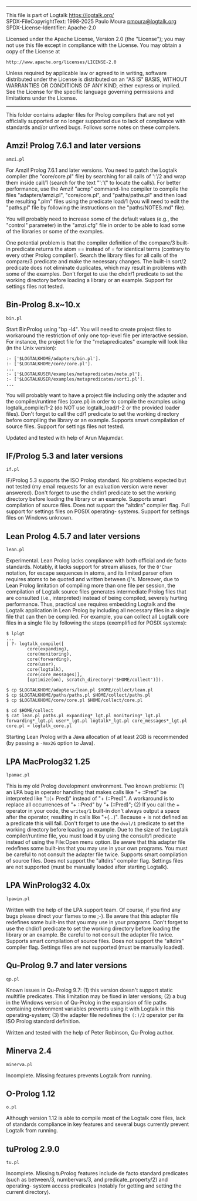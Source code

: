 ________________________________________________________________________

This file is part of Logtalk <https://logtalk.org/>  
SPDX-FileCopyrightText: 1998-2025 Paulo Moura <pmoura@logtalk.org>  
SPDX-License-Identifier: Apache-2.0

Licensed under the Apache License, Version 2.0 (the "License");
you may not use this file except in compliance with the License.
You may obtain a copy of the License at

    http://www.apache.org/licenses/LICENSE-2.0

Unless required by applicable law or agreed to in writing, software
distributed under the License is distributed on an "AS IS" BASIS,
WITHOUT WARRANTIES OR CONDITIONS OF ANY KIND, either express or implied.
See the License for the specific language governing permissions and
limitations under the License.
________________________________________________________________________


This folder contains adapter files for Prolog compilers that are not yet
officially supported or no longer supported due to lack of compliance
with standards and/or unfixed bugs. Follows some notes on these compilers.


Amzi! Prolog 7.6.1 and later versions
-------------------------------------

	amzi.pl

For Amzi! Prolog 7.6.1 and later versions. You need to patch the Logtalk
compiler (the "core/core.pl" file) by searching for all calls of
':'/2 and wrap them inside call/1 (search for the text "':'(" to locate
the calls). For better performance, use the Amzi! "acmp" command-line
compiler to compile the files "adapters/amzi.pl", "core/core.pl",
and "paths/paths.pl" and then load the resulting ".plm" files
using the predicate load/1 (you will need to edit the "paths.pl" file
by following the instructions on the "paths/NOTES.md" file).

You will probably need to increase some of the default values (e.g., the
"control" parameter) in the "amzi.cfg" file in order to be able to load
some of the libraries or some of the examples.

One potential problem is that the compiler definition of the compare/3
built-in predicate returns the atom == instead of = for identical terms
(contrary to every other Prolog compiler!). Search the library files for
all calls of the compare/3 predicate and make the necessary changes.
The built-in sort/2 predicate does not eliminate duplicates, which may
result in problems with some of the examples. Don't forget to use the
chdir/1 predicate to set the working directory before loading a library
or an example. Support for settings files not tested.


Bin-Prolog 8.x~10.x
-------------------

	bin.pl

Start BinProlog using "bp -l4". You will need to create project files to
workaround the restriction of only one top-level file per interactive
session. For instance, the project file for the "metapredicates" example
will look like (in the Unix version):

	:- ['$LOGTALKHOME/adapters/bin.pl'].
	:- ['$LOGTALKHOME/core/core.pl'].
	...
	:- ['$LOGTALKUSER/examples/metapredicates/meta.pl'].
	:- ['$LOGTALKUSER/examples/metapredicates/sort1.pl'].
	...

You will probably want to have a project file including only the adapter
and the compiler/runtime files (core.pl) in order to compile the
examples using logtalk_compile/1-2 (do NOT use logtalk_load/1-2 or the
provided loader files). Don't forget to call the cd/1 predicate to set
the working directory before compiling the library or an example.
Supports smart compilation of source files. Support for settings files
not tested.

Updated and tested with help of Arun Majumdar.


IF/Prolog 5.3 and later versions
--------------------------------

	if.pl

IF/Prolog 5.3 supports the ISO Prolog standard. No problems expected
but not tested (my email requests for an evaluation version were never
answered). Don't forget to use the chdir/1 predicate to set the
working directory before loading the library or an example. Supports
smart compilation of source files. Does not support the "altdirs"
compiler flag. Full support for settings files on POSIX operating-
systems. Support for settings files on Windows unknown.


Lean Prolog 4.5.7 and later versions
------------------------------------

	lean.pl

Experimental. Lean Prolog lacks compliance with both official and de facto
standards. Notably, it lacks support for stream aliases, for the `0'Char`
notation, for escape sequences in atoms, and its limited parser often
requires atoms to be quoted and written between ()'s. Moreover, due to
Lean Prolog limitation of compiling more than one file per session, the
compilation of Logtalk source files generates intermediate Prolog files
that are consulted (i.e., interpreted) instead of being compiled, severely
hurting performance. Thus, practical use requires embedding Logtalk and the
Logtalk application in Lean Prolog by including all necessary files in a
single file that can then be compiled. For example, you can collect all
Logtalk core files in a single file by following the steps (exemplified
for POSIX systems):

	$ lplgt
	...
	| ?- logtalk_compile([
			core(expanding),
			core(monitoring),
			core(forwarding),
			core(user),
			core(logtalk),
			core(core_messages)],
			[optimize(on), scratch_directory('$HOME/collect')]).

	$ cp $LOGTALKHOME/adapters/lean.pl $HOME/collect/lean.pl
	$ cp $LOGTALKHOME/paths/paths.pl $HOME/collect/paths.pl
	$ cp $LOGTALKHOME/core/core.pl $HOME/collect/core.pl

	$ cd $HOME/collect
	$ cat lean.pl paths.pl expanding*_lgt.pl monitoring*_lgt.pl forwarding*_lgt.pl user*_lgt.pl logtalk*_lgt.pl core_messages*_lgt.pl core.pl > logtalk_core.pl

Starting Lean Prolog with a Java allocation of at least 2GB is recommended
(by passing a `-Xmx2G` option to Java).


LPA MacProlog32 1.25
--------------------

	lpamac.pl

This is my old Prolog development environment. Two known problems: (1) an
LPA bug in operator handling that makes calls like "\+ ::Pred" be
interpreted like "::(\+ Pred)" instead of "\+ (::Pred)". A workaround is
to replace all occurrences of "\+ ::Pred" by "\+ (::Pred)"; (2) If you call
the \+ operator in your code, the `writeq/1` built-in don't always output a
space after the operator, resulting in calls like "\+(...)". Because \+ is
not defined as a predicate this will fail. Don't forget to use the `dvol/1`
predicate to set the working directory before loading an example.
Due to the size of the Logtalk compiler/runtime file, you must load it by
using the consult/1 predicate instead of using the File:Open menu option.
Be aware that this adapter file redefines some built-ins that
you may use in your own programs. You must be careful to not consult the
adapter file twice. Supports smart compilation of source files. Does not
support the "altdirs" compiler flag. Settings files are not supported
(must be manually loaded after starting Logtalk).


LPA WinProlog32 4.0x
--------------------

	lpawin.pl

Written with the help of the LPA support team. Of course, if you find
any bugs please direct your flames to me ;-). Be aware that this adapter
file redefines some built-ins that you may use in your programs. Don't
forget to use the chdir/1 predicate to set the working directory before
loading the library or an example. Be careful to not consult the adapter
file twice. Supports smart compilation of source files. Does not support
the "altdirs" compiler flag. Settings files are not supported (must be
manually loaded).


Qu-Prolog 9.7 and later versions
--------------------------------

	qp.pl

Known issues in Qu-Prolog 9.7: (1) this version doesn't support static
multifile predicates. This limitation may be fixed in later versions;
(2) a bug in the Windows version of Qu-Prolog in the expansion of file
paths containing environment variables prevents using it with Logtalk
in this operating-system; (3) the adapter file redefines the `(:)/2`
operator per its ISO Prolog standard definition.

Written and tested with the help of Peter Robinson, Qu-Prolog author.


Minerva 2.4
-----------

	minerva.pl

Incomplete. Missing features prevents Logtalk from running.


O-Prolog 1.12
-------------

	o.pl

Although version 1.12 is able to compile most of the Logtalk core files,
lack of standards compliance in key features and several bugs currently
prevent Logtalk from running.


tuProlog 2.9.0
--------------

	tu.pl

Incomplete. Missing tuProlog features include de facto standard predicates
(such as between/3, numbervars/3, and predicate_property/2) and operating-
system access predicates (notably for getting and setting the current
directory).
